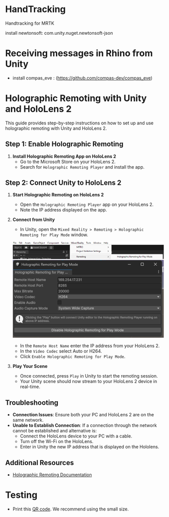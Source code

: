 # HandTracking
Handtracking for MRTK

install newtonsoft: com.unity.nuget.newtonsoft-json


# Receiving messages in Rhino from Unity
   - install compas_eve : (https://github.com/compas-dev/compas_eve)


# Holographic Remoting with Unity and HoloLens 2

This guide provides step-by-step instructions on how to set up and use holographic remoting with Unity and HoloLens 2.


## Step 1: Enable Holographic Remoting

1. **Install Holographic Remoting App on HoloLens 2**
   - Go to the Microsoft Store on your HoloLens 2.
   - Search for `Holographic Remoting Player` and install the app.


## Step 2: Connect Unity to HoloLens 2

1. **Start Holographic Remoting on HoloLens 2**
   - Open the `Holographic Remoting Player` app on your HoloLens 2.
   - Note the IP address displayed on the app.

2. **Connect from Unity**
   - In Unity, open the `Mixed Reality > Remoting > Holographic Remoting for Play Mode` window.

   ![alt text](ReadMEfiles/MRTKRemoting.png)
   ![alt text](ReadMEfiles/HolographicRemotingWindow.png)

   - In the `Remote Host Name` enter the IP address from your HoloLens 2.
   - In the `Video Codec` select Auto or H264.
   - Click `Enable Holographic Remoting for Play Mode`.
   
      
3. **Play Your Scene**
   - Once connected, press `Play` in Unity to start the remoting session.
   - Your Unity scene should now stream to your HoloLens 2 device in real-time.

## Troubleshooting

- **Connection Issues**: Ensure both your PC and HoloLens 2 are on the same network.
- **Unable to Establish Connection**: If a connection through the network cannot be established and alternative is:
   - Connect the HoloLens device to your PC with a cable.
   - Turn off the Wi-Fi on the HoloLens.
   - Enter in Unity the new IP address that is displayed on the Hololens.


## Additional Resources

- [Holographic Remoting Documentation](https://learn.microsoft.com/en-us/windows/mixed-reality/develop/unity/preview-and-debug-your-app?tabs=openxr)

# Testing 
   - Print this [QR code](ReadMEfiles/qr_code.pdf). We recommend using the small size.

